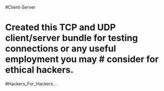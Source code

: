  #Client-Server

# Created this TCP and UDP client/server bundle for testing connections or any useful employment you may # consider for ethical hackers.




#Hackers_For_Hackers...
